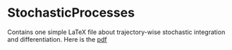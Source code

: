 # StochasticProcesses

Contains one simple LaTeX file about trajectory-wise stochastic integration and differentiation. Here is the [pdf](main.pdf)
